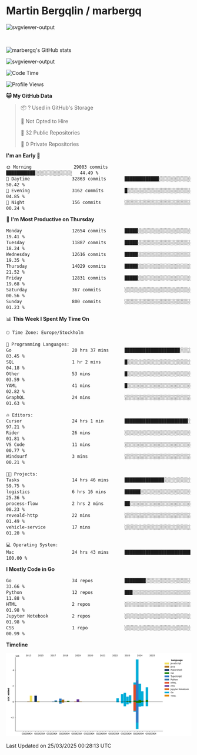 # Martin Bergqlin / marbergq

![svgviewer-output](https://user-images.githubusercontent.com/2405410/206014777-22d41ecb-c24f-421d-b7d9-bba2cb5bb0de.svg)

<br>

<!--- [![Martin's Week](https://github-readme-stats.vercel.app/api/wakatime?username=marbergq&theme=dark)](https://github.com/anuraghazra/github-readme-stats) -->

![marbergq's GitHub stats](https://github-readme-stats.vercel.app/api?username=marbergq&count_private=true&show_icons=true)

![svgviewer-output](https://wakatime.com/badge/user/3f0a2069-6683-4e19-9a4a-7d21ea815067.svg)

<!--START_SECTION:waka-->
![Code Time](http://img.shields.io/badge/Code%20Time-4%2C943%20hrs%2027%20mins-blue)

![Profile Views](http://img.shields.io/badge/Profile%20Views-0-blue)

**🐱 My GitHub Data** 

> 📦 ? Used in GitHub's Storage 
 > 
> 🚫 Not Opted to Hire
 > 
> 📜 32 Public Repositories 
 > 
> 🔑 0 Private Repositories 
 > 
**I'm an Early 🐤** 

```text
🌞 Morning                29003 commits       ███████████░░░░░░░░░░░░░░   44.49 % 
🌆 Daytime                32863 commits       █████████████░░░░░░░░░░░░   50.42 % 
🌃 Evening                3162 commits        █░░░░░░░░░░░░░░░░░░░░░░░░   04.85 % 
🌙 Night                  156 commits         ░░░░░░░░░░░░░░░░░░░░░░░░░   00.24 % 
```
📅 **I'm Most Productive on Thursday** 

```text
Monday                   12654 commits       █████░░░░░░░░░░░░░░░░░░░░   19.41 % 
Tuesday                  11887 commits       █████░░░░░░░░░░░░░░░░░░░░   18.24 % 
Wednesday                12616 commits       █████░░░░░░░░░░░░░░░░░░░░   19.35 % 
Thursday                 14029 commits       █████░░░░░░░░░░░░░░░░░░░░   21.52 % 
Friday                   12831 commits       █████░░░░░░░░░░░░░░░░░░░░   19.68 % 
Saturday                 367 commits         ░░░░░░░░░░░░░░░░░░░░░░░░░   00.56 % 
Sunday                   800 commits         ░░░░░░░░░░░░░░░░░░░░░░░░░   01.23 % 
```


📊 **This Week I Spent My Time On** 

```text
🕑︎ Time Zone: Europe/Stockholm

💬 Programming Languages: 
Go                       20 hrs 37 mins      █████████████████████░░░░   83.45 % 
SQL                      1 hr 2 mins         █░░░░░░░░░░░░░░░░░░░░░░░░   04.18 % 
Other                    53 mins             █░░░░░░░░░░░░░░░░░░░░░░░░   03.59 % 
YAML                     41 mins             █░░░░░░░░░░░░░░░░░░░░░░░░   02.82 % 
GraphQL                  24 mins             ░░░░░░░░░░░░░░░░░░░░░░░░░   01.63 % 

🔥 Editors: 
Cursor                   24 hrs 1 min        ████████████████████████░   97.21 % 
Rider                    26 mins             ░░░░░░░░░░░░░░░░░░░░░░░░░   01.81 % 
VS Code                  11 mins             ░░░░░░░░░░░░░░░░░░░░░░░░░   00.77 % 
Windsurf                 3 mins              ░░░░░░░░░░░░░░░░░░░░░░░░░   00.21 % 

🐱‍💻 Projects: 
Tasks                    14 hrs 46 mins      ███████████████░░░░░░░░░░   59.75 % 
logistics                6 hrs 16 mins       ██████░░░░░░░░░░░░░░░░░░░   25.36 % 
process-flow             2 hrs 2 mins        ██░░░░░░░░░░░░░░░░░░░░░░░   08.23 % 
reveald-http             22 mins             ░░░░░░░░░░░░░░░░░░░░░░░░░   01.49 % 
vehicle-service          17 mins             ░░░░░░░░░░░░░░░░░░░░░░░░░   01.20 % 

💻 Operating System: 
Mac                      24 hrs 43 mins      █████████████████████████   100.00 % 
```

**I Mostly Code in Go** 

```text
Go                       34 repos            ████████░░░░░░░░░░░░░░░░░   33.66 % 
Python                   12 repos            ███░░░░░░░░░░░░░░░░░░░░░░   11.88 % 
HTML                     2 repos             ░░░░░░░░░░░░░░░░░░░░░░░░░   01.98 % 
Jupyter Notebook         2 repos             ░░░░░░░░░░░░░░░░░░░░░░░░░   01.98 % 
CSS                      1 repo              ░░░░░░░░░░░░░░░░░░░░░░░░░   00.99 % 
```



**Timeline**

![Lines of Code chart](https://raw.githubusercontent.com/marbergq/marbergq/main/assets/bar_graph.png)


 Last Updated on 25/03/2025 00:28:13 UTC
<!--END_SECTION:waka-->

